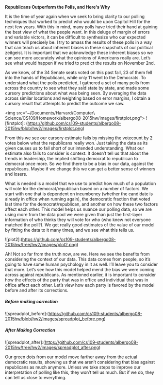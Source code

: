 **Republicans Outperform the Polls, and Here's Why**It is the time of year again when we seek to bring clarity to our polling techniques that worked to predict who would be upon Capitol Hill for the next few years. With this in mind, many polls have tried their hand at gaining the best view of what the people want. In this deluge of margin of errors and variable victors, it can be difficult to synthesize who our expected winners will precisely be. I try to amass the results of these polls in a way that can teach us about inherent biases in these snapshots of our political zeitgeist. It is important that we acknowledge these inherent biases so we can see more accurately what the opinions of Americans really are. Let’s see what would happen if we tried to predict the results on November 2nd.As we know, of the 34 Senate seats voted on this past fall, 23 of them fell into the hands of Republicans, while only 11 went to the Democrats. To understand what the polls predicted, I gathered a set of many polls from across the country to see what they said state by state, and made some cursory predictions about what was being seen. By averaging the data across similar locations and weighting based on error margins, I obtain a cursory result that attempts to predict the outcome we saw. 


<img src=“~/Documents/Harvard/Computer\ Science/CS109/Homework/albergo08-2015hw/images/firstplot.png">![firstplot]: (https://github.com/cs109-students/albergo08-2015hw/blob/hw2/images/firstplot.png)From this we see our cursory estimate fails by missing the votecount by 2 votes below what the republicans really won. Just taking the data as its given causes us to fall short of our intended understanding. What our estimate also fails to consider is context. It doesn’t tell us that about the trends in leadership, the implied shifting democrat to republican to democrat once more. So we find there to be a bias in our data, against the republicans. Maybe if we change this we can get a better sense of winners and losers.What is needed is a model that we use to predict how much of a population will vote for the democrat/republican based on a number of factors. We start with one that is dependent on incumbency (whether the candidate is already in office when running again), the democratic fraction that voted last time for the democrat/republican, and another on how these two factors affect each other. This model helps us nuance our polling data, so we are using more from the data pool we were given than just the first-layer information of who thinks they will vote for who (who knew not everyone matched the poll?). We get really good estimates of the value of our model by fitting the data to it many times, and we see what this tells us.

![plot2]:(https://github.com/cs109-students/albergo08-2015hw/tree/hw2/images/plot2.png)Ah! Not so far from the truth now, are we. Here we see the benefits from considering the context of our data. This data comes from people, so it’s going to have some human psychology in it as well. I’ll leave you to consider that more. Let’s see how this model helped mend the bias we were coming across against republicans. As mentioned earlier, it is important to consider how the effects of the party that was in office and individual that was in office affect each other. Let’s view how each party is favored by the model before and after its corrections.##### Before making correction![spreadplot_before]:(https://github.com/cs109-students/albergo08-2015hw/blob/hw2/images/spreadplot_before.png)##### After Making Correction![spreadplot_after]:(https://github.com/cs109-students/albergo08-2015hw/tree/hw2/images/spreadplot_after.png)Our green dots from our model move farther away from the actual democratic results, showing us that we aren’t considering that bias against republicans as much anymore. Unless we take steps to improve our interpretation of polling like this, they won’t tell us much. But if we do, they can tell us close to everything. 